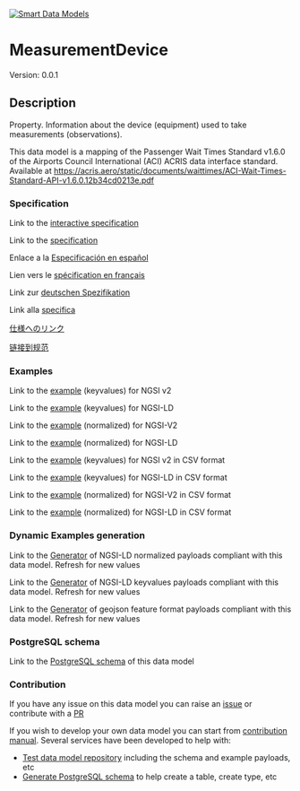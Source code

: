 [![Smart Data Models](https://smartdatamodels.org/wp-content/uploads/2022/01/SmartDataModels_logo.png "Logo")](https://smartdatamodels.org)
# MeasurementDevice
Version: 0.0.1

## Description 

Property. Information about the device (equipment) used to take measurements (observations).

This data model is a mapping of the Passenger Wait Times Standard v1.6.0 of the Airports Council International (ACI) ACRIS data interface standard. Available at https://acris.aero/static/documents/waittimes/ACI-Wait-Times-Standard-API-v1.6.0.12b34cd0213e.pdf
### Specification

Link to the [interactive specification](https://swagger.lab.fiware.org/?url=https://smart-data-models.github.io/dataModel.ACRIS/MeasurementDevice/swagger.yaml)

Link to the [specification](https://github.com/smart-data-models/dataModel.ACRIS/blob/master/MeasurementDevice/doc/spec.md)

Enlace a la [Especificación en español](https://github.com/smart-data-models/dataModel.ACRIS/blob/master/MeasurementDevice/doc/spec_ES.md)

Lien vers le [spécification en français](https://github.com/smart-data-models/dataModel.ACRIS/blob/master/MeasurementDevice/doc/spec_FR.md)

Link zur [deutschen Spezifikation](https://github.com/smart-data-models/dataModel.ACRIS/blob/master/MeasurementDevice/doc/spec_DE.md)

Link alla [specifica](https://github.com/smart-data-models/dataModel.ACRIS/blob/master/MeasurementDevice/doc/spec_IT.md)

[仕様へのリンク](https://github.com/smart-data-models/dataModel.ACRIS/blob/master/MeasurementDevice/doc/spec_JA.md)

[链接到规范](https://github.com/smart-data-models/dataModel.ACRIS/blob/master/MeasurementDevice/doc/spec_ZH.md)
### Examples

Link to the [example](https://smart-data-models.github.io/dataModel.ACRIS/MeasurementDevice/examples/example.json) (keyvalues) for NGSI v2

Link to the [example](https://smart-data-models.github.io/dataModel.ACRIS/MeasurementDevice/examples/example.jsonld) (keyvalues) for NGSI-LD

Link to the [example](https://smart-data-models.github.io/dataModel.ACRIS/MeasurementDevice/examples/example-normalized.json) (normalized) for NGSI-V2

Link to the [example](https://smart-data-models.github.io/dataModel.ACRIS/MeasurementDevice/examples/example-normalized.jsonld) (normalized) for NGSI-LD

Link to the [example](https://github.com/smart-data-models/dataModel.ACRIS/blob/master/MeasurementDevice/examples/example.json.csv) (keyvalues) for NGSI v2 in CSV format

Link to the [example](https://github.com/smart-data-models/dataModel.ACRIS/blob/master/MeasurementDevice/examples/example.jsonld.csv) (keyvalues) for NGSI-LD in CSV format

Link to the [example](https://github.com/smart-data-models/dataModel.ACRIS/blob/master/MeasurementDevice/examples/example-normalized.json.csv) (normalized) for NGSI-V2 in CSV format

Link to the [example](https://github.com/smart-data-models/dataModel.ACRIS/blob/master/MeasurementDevice/examples/example-normalized.jsonld.csv) (normalized) for NGSI-LD in CSV format
### Dynamic Examples generation

Link to the [Generator](https://smartdatamodels.org/extra/ngsi-ld_generator.php?schemaUrl=https://raw.githubusercontent.com/smart-data-models/dataModel.ACRIS/master/MeasurementDevice/schema.json&email=info@smartdatamodels.org) of NGSI-LD normalized payloads compliant with this data model. Refresh for new values

Link to the [Generator](https://smartdatamodels.org/extra/ngsi-ld_generator_keyvalues.php?schemaUrl=https://raw.githubusercontent.com/smart-data-models/dataModel.ACRIS/master/MeasurementDevice/schema.json&email=info@smartdatamodels.org) of NGSI-LD keyvalues payloads compliant with this data model. Refresh for new values

Link to the [Generator](https://smartdatamodels.org/extra/geojson_features_generator.php?schemaUrl=https://raw.githubusercontent.com/smart-data-models/dataModel.ACRIS/master/MeasurementDevice/schema.json&email=info@smartdatamodels.org) of geojson feature format payloads compliant with this data model. Refresh for new values
### PostgreSQL schema

Link to the [PostgreSQL schema](https://github.com/smart-data-models/dataModel.ACRIS/blob/master/MeasurementDevice/schema.sql) of this data model
### Contribution

 If you have any issue on this data model you can raise an [issue](https://github.com/smart-data-models/dataModel.ACRIS/issues)  or contribute with a [PR](https://github.com/smart-data-models/dataModel.ACRIS/pulls)

 If you wish to develop your own data model you can start from [contribution manual](https://bit.ly/contribution_manual). Several services have been developed to help with: 
 - [Test data model repository](https://smartdatamodels.org/index.php/data-models-contribution-api/) including the schema and example payloads, etc
 - [Generate PostgreSQL schema](https://smartdatamodels.org/index.php/sql-service/) to help create a table, create type, etc